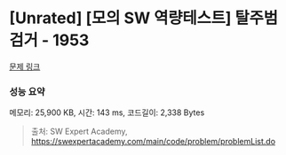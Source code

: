 # [Unrated] [모의 SW 역량테스트] 탈주범 검거 - 1953 

[문제 링크](https://swexpertacademy.com/main/code/problem/problemDetail.do?contestProbId=AV5PpLlKAQ4DFAUq) 

### 성능 요약

메모리: 25,900 KB, 시간: 143 ms, 코드길이: 2,338 Bytes



> 출처: SW Expert Academy, https://swexpertacademy.com/main/code/problem/problemList.do